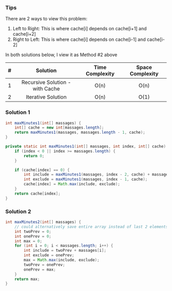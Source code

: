 ### Tips

There are 2 ways to view this problem:

1. Left to Right: This is where cache[i] depends on cache[i+1] and cache[i+2]
1. Right to Left: This is where cache[i] depends on cache[i-1] and cache[i-2]

In both solutions below, I view it as Method #2 above

| # |            Solution              | Time Complexity | Space Complexity |
|:-:|:--------------------------------:|:---------------:|:----------------:|
| 1 | Recursive Solution - with Cache  |      O(n)       |       O(n)       |
| 2 | Iterative Solution               |      O(n)       |       O(1)       |

### Solution 1

```java
int maxMinutes1(int[] massages) {
    int[] cache = new int[massages.length];
    return maxMinutes1(massages, massages.length - 1, cache);
}

private static int maxMinutes1(int[] massages, int index, int[] cache) {
    if (index < 0 || index >= massages.length) {
        return 0;
    }

    if (cache[index] == 0) {
        int include = maxMinutes1(massages, index - 2, cache) + massages[index];
        int exclude = maxMinutes1(massages, index - 1, cache);
        cache[index] = Math.max(include, exclude);
    }
    return cache[index];
}
```

### Solution 2

```java
int maxMinutes2(int[] massages) {
    // could alternatively save entire array instead of last 2 elements, taking up O(n) space
    int twoPrev = 0;
    int onePrev = 0;
    int max = 0;
    for (int i = 0; i < massages.length; i++) {
        int include = twoPrev + massages[i];
        int exclude = onePrev;
        max = Math.max(include, exclude);
        twoPrev = onePrev;
        onePrev = max;
    }
    return max;
}
```
